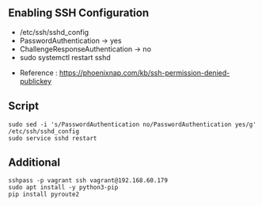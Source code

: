 ## Enabling SSH Configuration
* /etc/ssh/sshd_config
* PasswordAuthentication -> yes
* ChallengeResponseAuthentication -> no
* sudo systemctl restart sshd

- Reference : https://phoenixnap.com/kb/ssh-permission-denied-publickey

## Script
```
sudo sed -i 's/PasswordAuthentication no/PasswordAuthentication yes/g' /etc/ssh/sshd_config
sudo service sshd restart
```

## Additional
```
sshpass -p vagrant ssh vagrant@192.168.60.179
sudo apt install -y python3-pip
pip install pyroute2
```
